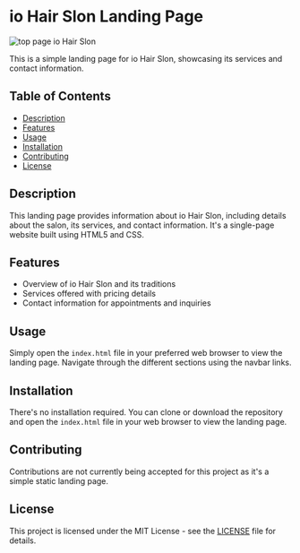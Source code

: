# io Hair Slon Landing Page

![top page io Hair Slon](top_iohairsalon.png)

This is a simple landing page for io Hair Slon, showcasing its services and contact information.

## Table of Contents

- [Description](#description)
- [Features](#features)
- [Usage](#usage)
- [Installation](#installation)
- [Contributing](#contributing)
- [License](#license)

## Description

This landing page provides information about io Hair Slon, including details about the salon, its services, and contact information. It's a single-page website built using HTML5 and CSS.

## Features

- Overview of io Hair Slon and its traditions
- Services offered with pricing details
- Contact information for appointments and inquiries

## Usage

Simply open the `index.html` file in your preferred web browser to view the landing page. Navigate through the different sections using the navbar links.

## Installation

There's no installation required. You can clone or download the repository and open the `index.html` file in your web browser to view the landing page.

## Contributing

Contributions are not currently being accepted for this project as it's a simple static landing page.

## License

This project is licensed under the MIT License - see the [LICENSE](LICENSE) file for details.
